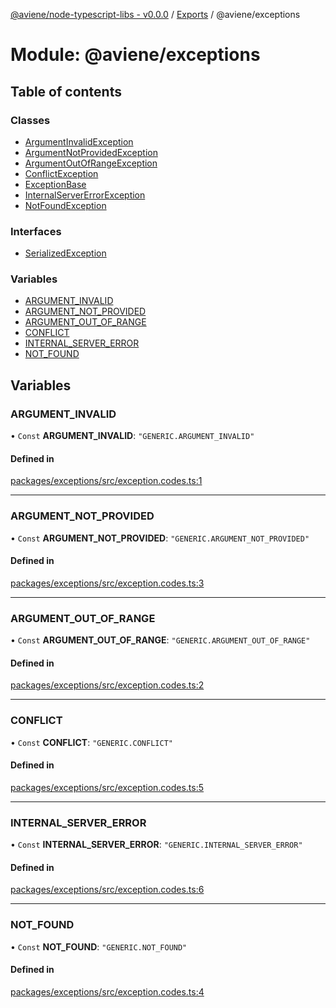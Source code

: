 [@aviene/node-typescript-libs - v0.0.0](../README.md) / [Exports](../modules.md) / @aviene/exceptions

# Module: @aviene/exceptions

## Table of contents

### Classes

- [ArgumentInvalidException](../classes/aviene_exceptions.ArgumentInvalidException.md)
- [ArgumentNotProvidedException](../classes/aviene_exceptions.ArgumentNotProvidedException.md)
- [ArgumentOutOfRangeException](../classes/aviene_exceptions.ArgumentOutOfRangeException.md)
- [ConflictException](../classes/aviene_exceptions.ConflictException.md)
- [ExceptionBase](../classes/aviene_exceptions.ExceptionBase.md)
- [InternalServerErrorException](../classes/aviene_exceptions.InternalServerErrorException.md)
- [NotFoundException](../classes/aviene_exceptions.NotFoundException.md)

### Interfaces

- [SerializedException](../interfaces/aviene_exceptions.SerializedException.md)

### Variables

- [ARGUMENT\_INVALID](aviene_exceptions.md#argument_invalid)
- [ARGUMENT\_NOT\_PROVIDED](aviene_exceptions.md#argument_not_provided)
- [ARGUMENT\_OUT\_OF\_RANGE](aviene_exceptions.md#argument_out_of_range)
- [CONFLICT](aviene_exceptions.md#conflict)
- [INTERNAL\_SERVER\_ERROR](aviene_exceptions.md#internal_server_error)
- [NOT\_FOUND](aviene_exceptions.md#not_found)

## Variables

### ARGUMENT\_INVALID

• `Const` **ARGUMENT\_INVALID**: ``"GENERIC.ARGUMENT_INVALID"``

#### Defined in

[packages/exceptions/src/exception.codes.ts:1](https://github.com/stefan-karlsson/node-typescript-libs/blob/4c01d8e94a8577d3ca87843f7e4ffd74489463e4/packages/exceptions/src/exception.codes.ts#L1)

___

### ARGUMENT\_NOT\_PROVIDED

• `Const` **ARGUMENT\_NOT\_PROVIDED**: ``"GENERIC.ARGUMENT_NOT_PROVIDED"``

#### Defined in

[packages/exceptions/src/exception.codes.ts:3](https://github.com/stefan-karlsson/node-typescript-libs/blob/4c01d8e94a8577d3ca87843f7e4ffd74489463e4/packages/exceptions/src/exception.codes.ts#L3)

___

### ARGUMENT\_OUT\_OF\_RANGE

• `Const` **ARGUMENT\_OUT\_OF\_RANGE**: ``"GENERIC.ARGUMENT_OUT_OF_RANGE"``

#### Defined in

[packages/exceptions/src/exception.codes.ts:2](https://github.com/stefan-karlsson/node-typescript-libs/blob/4c01d8e94a8577d3ca87843f7e4ffd74489463e4/packages/exceptions/src/exception.codes.ts#L2)

___

### CONFLICT

• `Const` **CONFLICT**: ``"GENERIC.CONFLICT"``

#### Defined in

[packages/exceptions/src/exception.codes.ts:5](https://github.com/stefan-karlsson/node-typescript-libs/blob/4c01d8e94a8577d3ca87843f7e4ffd74489463e4/packages/exceptions/src/exception.codes.ts#L5)

___

### INTERNAL\_SERVER\_ERROR

• `Const` **INTERNAL\_SERVER\_ERROR**: ``"GENERIC.INTERNAL_SERVER_ERROR"``

#### Defined in

[packages/exceptions/src/exception.codes.ts:6](https://github.com/stefan-karlsson/node-typescript-libs/blob/4c01d8e94a8577d3ca87843f7e4ffd74489463e4/packages/exceptions/src/exception.codes.ts#L6)

___

### NOT\_FOUND

• `Const` **NOT\_FOUND**: ``"GENERIC.NOT_FOUND"``

#### Defined in

[packages/exceptions/src/exception.codes.ts:4](https://github.com/stefan-karlsson/node-typescript-libs/blob/4c01d8e94a8577d3ca87843f7e4ffd74489463e4/packages/exceptions/src/exception.codes.ts#L4)
